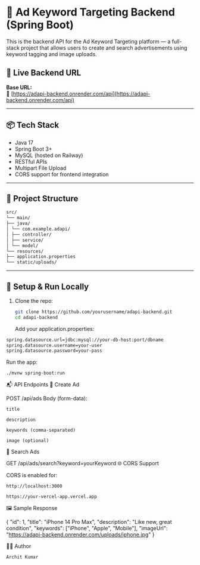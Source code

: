 # 🧠 Ad Keyword Targeting Backend (Spring Boot)

This is the backend API for the Ad Keyword Targeting platform — a full-stack project that allows users to create and search advertisements using keyword tagging and image uploads.

## 🚀 Live Backend URL

**Base URL:**  
🔗 [https://adapi-backend.onrender.com/api](https://adapi-backend.onrender.com/api)

---

## 📦 Tech Stack

- Java 17
- Spring Boot 3+
- MySQL (hosted on Railway)
- RESTful APIs
- Multipart File Upload
- CORS support for frontend integration

---

## 📂 Project Structure
```bash
src/
└── main/
├── java/
│ └── com.example.adapi/
│ ├── controller/
│ ├── service/
│ └── model/
└── resources/
├── application.properties
└── static/uploads/
```

---

## 🔧 Setup & Run Locally

1. Clone the repo:
   ```bash
   git clone https://github.com/yourusername/adapi-backend.git
   cd adapi-backend
   ```
    Add your application.properties:
```bash
spring.datasource.url=jdbc:mysql://your-db-host:port/dbname
spring.datasource.username=your-user
spring.datasource.password=your-pass
```

Run the app:

    ./mvnw spring-boot:run

📬 API Endpoints
🔹 Create Ad

POST /api/ads
Body (form-data):

    title

    description

    keywords (comma-separated)

    image (optional)

🔹 Search Ads

GET /api/ads/search?keyword=yourKeyword
🌐 CORS Support

CORS is enabled for:

    http://localhost:3000

    https://your-vercel-app.vercel.app

🖼 Sample Response

{
  "id": 1,
  "title": "iPhone 14 Pro Max",
  "description": "Like new, great condition",
  "keywords": ["iPhone", "Apple", "Mobile"],
  "imageUrl": "https://adapi-backend.onrender.com/uploads/iphone.jpg"
}

🧑‍💻 Author

    Archit Kumar
